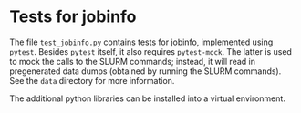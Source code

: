 # Tests for jobinfo

The file `test_jobinfo.py` contains tests for jobinfo, implemented using `pytest`.
Besides `pytest` itself, it also requires `pytest-mock`.
The latter is used to mock the calls to the SLURM commands;
instead, it will read in pregenerated data dumps (obtained by running the SLURM commands). See the `data` directory for more information.

The additional python libraries can be installed into a virtual environment.
